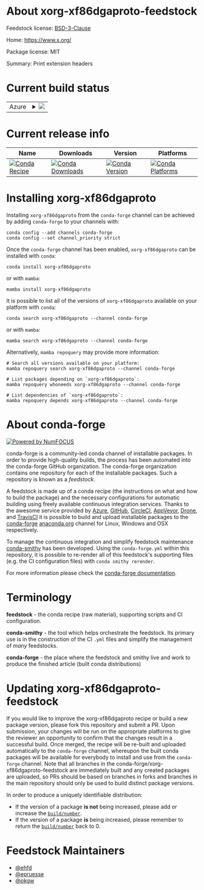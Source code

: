 About xorg-xf86dgaproto-feedstock
=================================

Feedstock license: [BSD-3-Clause](https://github.com/conda-forge/xorg-xf86dgaproto-feedstock/blob/main/LICENSE.txt)

Home: https://www.x.org/

Package license: MIT

Summary: Print extension headers

Current build status
====================


<table>
    
  <tr>
    <td>Azure</td>
    <td>
      <details>
        <summary>
          <a href="https://dev.azure.com/conda-forge/feedstock-builds/_build/latest?definitionId=2214&branchName=main">
            <img src="https://dev.azure.com/conda-forge/feedstock-builds/_apis/build/status/xorg-xf86dgaproto-feedstock?branchName=main">
          </a>
        </summary>
        <table>
          <thead><tr><th>Variant</th><th>Status</th></tr></thead>
          <tbody><tr>
              <td>linux_64</td>
              <td>
                <a href="https://dev.azure.com/conda-forge/feedstock-builds/_build/latest?definitionId=2214&branchName=main">
                  <img src="https://dev.azure.com/conda-forge/feedstock-builds/_apis/build/status/xorg-xf86dgaproto-feedstock?branchName=main&jobName=linux&configuration=linux%20linux_64_" alt="variant">
                </a>
              </td>
            </tr><tr>
              <td>linux_aarch64</td>
              <td>
                <a href="https://dev.azure.com/conda-forge/feedstock-builds/_build/latest?definitionId=2214&branchName=main">
                  <img src="https://dev.azure.com/conda-forge/feedstock-builds/_apis/build/status/xorg-xf86dgaproto-feedstock?branchName=main&jobName=linux&configuration=linux%20linux_aarch64_" alt="variant">
                </a>
              </td>
            </tr><tr>
              <td>linux_ppc64le</td>
              <td>
                <a href="https://dev.azure.com/conda-forge/feedstock-builds/_build/latest?definitionId=2214&branchName=main">
                  <img src="https://dev.azure.com/conda-forge/feedstock-builds/_apis/build/status/xorg-xf86dgaproto-feedstock?branchName=main&jobName=linux&configuration=linux%20linux_ppc64le_" alt="variant">
                </a>
              </td>
            </tr><tr>
              <td>osx_64</td>
              <td>
                <a href="https://dev.azure.com/conda-forge/feedstock-builds/_build/latest?definitionId=2214&branchName=main">
                  <img src="https://dev.azure.com/conda-forge/feedstock-builds/_apis/build/status/xorg-xf86dgaproto-feedstock?branchName=main&jobName=osx&configuration=osx%20osx_64_" alt="variant">
                </a>
              </td>
            </tr><tr>
              <td>osx_arm64</td>
              <td>
                <a href="https://dev.azure.com/conda-forge/feedstock-builds/_build/latest?definitionId=2214&branchName=main">
                  <img src="https://dev.azure.com/conda-forge/feedstock-builds/_apis/build/status/xorg-xf86dgaproto-feedstock?branchName=main&jobName=osx&configuration=osx%20osx_arm64_" alt="variant">
                </a>
              </td>
            </tr><tr>
              <td>win_64</td>
              <td>
                <a href="https://dev.azure.com/conda-forge/feedstock-builds/_build/latest?definitionId=2214&branchName=main">
                  <img src="https://dev.azure.com/conda-forge/feedstock-builds/_apis/build/status/xorg-xf86dgaproto-feedstock?branchName=main&jobName=win&configuration=win%20win_64_" alt="variant">
                </a>
              </td>
            </tr>
          </tbody>
        </table>
      </details>
    </td>
  </tr>
</table>

Current release info
====================

| Name | Downloads | Version | Platforms |
| --- | --- | --- | --- |
| [![Conda Recipe](https://img.shields.io/badge/recipe-xorg--xf86dgaproto-green.svg)](https://anaconda.org/conda-forge/xorg-xf86dgaproto) | [![Conda Downloads](https://img.shields.io/conda/dn/conda-forge/xorg-xf86dgaproto.svg)](https://anaconda.org/conda-forge/xorg-xf86dgaproto) | [![Conda Version](https://img.shields.io/conda/vn/conda-forge/xorg-xf86dgaproto.svg)](https://anaconda.org/conda-forge/xorg-xf86dgaproto) | [![Conda Platforms](https://img.shields.io/conda/pn/conda-forge/xorg-xf86dgaproto.svg)](https://anaconda.org/conda-forge/xorg-xf86dgaproto) |

Installing xorg-xf86dgaproto
============================

Installing `xorg-xf86dgaproto` from the `conda-forge` channel can be achieved by adding `conda-forge` to your channels with:

```
conda config --add channels conda-forge
conda config --set channel_priority strict
```

Once the `conda-forge` channel has been enabled, `xorg-xf86dgaproto` can be installed with `conda`:

```
conda install xorg-xf86dgaproto
```

or with `mamba`:

```
mamba install xorg-xf86dgaproto
```

It is possible to list all of the versions of `xorg-xf86dgaproto` available on your platform with `conda`:

```
conda search xorg-xf86dgaproto --channel conda-forge
```

or with `mamba`:

```
mamba search xorg-xf86dgaproto --channel conda-forge
```

Alternatively, `mamba repoquery` may provide more information:

```
# Search all versions available on your platform:
mamba repoquery search xorg-xf86dgaproto --channel conda-forge

# List packages depending on `xorg-xf86dgaproto`:
mamba repoquery whoneeds xorg-xf86dgaproto --channel conda-forge

# List dependencies of `xorg-xf86dgaproto`:
mamba repoquery depends xorg-xf86dgaproto --channel conda-forge
```


About conda-forge
=================

[![Powered by
NumFOCUS](https://img.shields.io/badge/powered%20by-NumFOCUS-orange.svg?style=flat&colorA=E1523D&colorB=007D8A)](https://numfocus.org)

conda-forge is a community-led conda channel of installable packages.
In order to provide high-quality builds, the process has been automated into the
conda-forge GitHub organization. The conda-forge organization contains one repository
for each of the installable packages. Such a repository is known as a *feedstock*.

A feedstock is made up of a conda recipe (the instructions on what and how to build
the package) and the necessary configurations for automatic building using freely
available continuous integration services. Thanks to the awesome service provided by
[Azure](https://azure.microsoft.com/en-us/services/devops/), [GitHub](https://github.com/),
[CircleCI](https://circleci.com/), [AppVeyor](https://www.appveyor.com/),
[Drone](https://cloud.drone.io/welcome), and [TravisCI](https://travis-ci.com/)
it is possible to build and upload installable packages to the
[conda-forge](https://anaconda.org/conda-forge) [anaconda.org](https://anaconda.org/)
channel for Linux, Windows and OSX respectively.

To manage the continuous integration and simplify feedstock maintenance
[conda-smithy](https://github.com/conda-forge/conda-smithy) has been developed.
Using the ``conda-forge.yml`` within this repository, it is possible to re-render all of
this feedstock's supporting files (e.g. the CI configuration files) with ``conda smithy rerender``.

For more information please check the [conda-forge documentation](https://conda-forge.org/docs/).

Terminology
===========

**feedstock** - the conda recipe (raw material), supporting scripts and CI configuration.

**conda-smithy** - the tool which helps orchestrate the feedstock.
                   Its primary use is in the construction of the CI ``.yml`` files
                   and simplify the management of *many* feedstocks.

**conda-forge** - the place where the feedstock and smithy live and work to
                  produce the finished article (built conda distributions)


Updating xorg-xf86dgaproto-feedstock
====================================

If you would like to improve the xorg-xf86dgaproto recipe or build a new
package version, please fork this repository and submit a PR. Upon submission,
your changes will be run on the appropriate platforms to give the reviewer an
opportunity to confirm that the changes result in a successful build. Once
merged, the recipe will be re-built and uploaded automatically to the
`conda-forge` channel, whereupon the built conda packages will be available for
everybody to install and use from the `conda-forge` channel.
Note that all branches in the conda-forge/xorg-xf86dgaproto-feedstock are
immediately built and any created packages are uploaded, so PRs should be based
on branches in forks and branches in the main repository should only be used to
build distinct package versions.

In order to produce a uniquely identifiable distribution:
 * If the version of a package **is not** being increased, please add or increase
   the [``build/number``](https://docs.conda.io/projects/conda-build/en/latest/resources/define-metadata.html#build-number-and-string).
 * If the version of a package **is** being increased, please remember to return
   the [``build/number``](https://docs.conda.io/projects/conda-build/en/latest/resources/define-metadata.html#build-number-and-string)
   back to 0.

Feedstock Maintainers
=====================

* [@ehfd](https://github.com/ehfd/)
* [@epruesse](https://github.com/epruesse/)
* [@pkgw](https://github.com/pkgw/)

